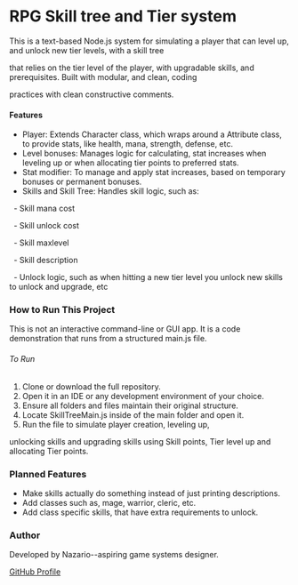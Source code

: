 # RPG Skill tree and Tier system



This is a text-based Node.js system for simulating a player that can level up, and unlock new tier levels, with a skill tree

that relies on the tier level of the player, with upgradable skills, and prerequisites. Built with modular, and clean, coding

practices with clean constructive comments.



#### Features



* Player: Extends Character class, which wraps around a Attribute class, to provide stats, like health, mana, strength, defense, etc.
* Level bonuses: Manages logic for calculating, stat increases when leveling up or when allocating tier points to preferred stats.
* Stat modifier: To manage and apply stat increases, based on temporary bonuses or permanent bonuses.
* Skills and Skill Tree: Handles skill logic, such as:

&nbsp;	- Skill mana cost

&nbsp;	- Skill unlock cost

&nbsp;	- Skill maxlevel

&nbsp;	- Skill description

&nbsp;	- Unlock logic, such as when hitting a new tier level you unlock new skills to unlock and upgrade, etc



### How to Run This Project



This is not an interactive command-line or GUI app. It is a code demonstration that runs from a structured main.js file.



###### To Run



1. Clone or download the full repository.
2. Open it in an IDE or any development environment of your choice.
3. Ensure all folders and files maintain their original structure.
4. Locate SkillTreeMain.js inside of the main folder and open it.
5. Run the file to simulate player creation, leveling up,

unlocking skills and upgrading skills using Skill points, Tier level up and allocating Tier points.



### Planned Features



* Make skills actually do something instead of just printing descriptions.
* Add classes such as, mage, warrior, cleric, etc.
* Add class specific skills, that have extra requirements to unlock.



### Author



Developed by Nazario--aspiring game systems designer.

[GitHub Profile](https://github.com/GNazario180)

